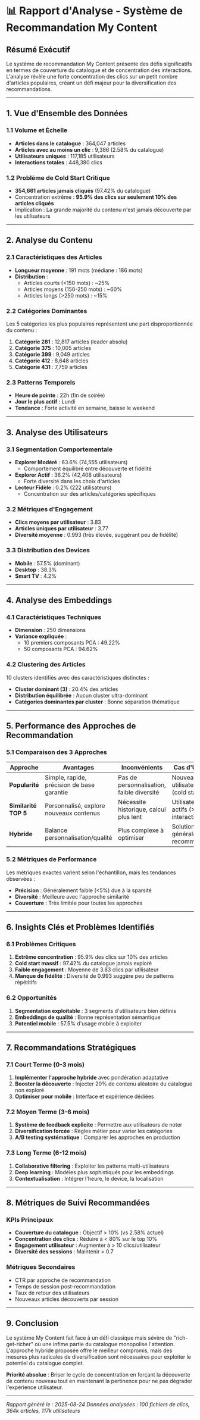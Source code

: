 # 📊 Rapport d'Analyse - Système de Recommandation My Content

## Résumé Exécutif

Le système de recommandation My Content présente des défis significatifs en termes de couverture du catalogue et de concentration des interactions. L'analyse révèle une forte concentration des clics sur un petit nombre d'articles populaires, créant un défi majeur pour la diversification des recommandations.

---

## 1. Vue d'Ensemble des Données

### 1.1 Volume et Échelle
- **Articles dans le catalogue** : 364,047 articles
- **Articles avec au moins un clic** : 9,386 (2.58% du catalogue)
- **Utilisateurs uniques** : 117,185 utilisateurs
- **Interactions totales** : 448,380 clics

### 1.2 Problème de Cold Start Critique
- **354,661 articles jamais cliqués** (97.42% du catalogue)
- Concentration extrême : **95.9% des clics sur seulement 10% des articles cliqués**
- Implication : La grande majorité du contenu n'est jamais découverte par les utilisateurs

---

## 2. Analyse du Contenu

### 2.1 Caractéristiques des Articles
- **Longueur moyenne** : 191 mots (médiane : 186 mots)
- **Distribution** :
  - Articles courts (<150 mots) : ~25%
  - Articles moyens (150-250 mots) : ~60%
  - Articles longs (>250 mots) : ~15%

### 2.2 Catégories Dominantes
Les 5 catégories les plus populaires représentent une part disproportionnée du contenu :
1. **Catégorie 281** : 12,817 articles (leader absolu)
2. **Catégorie 375** : 10,005 articles
3. **Catégorie 399** : 9,049 articles
4. **Catégorie 412** : 8,648 articles
5. **Catégorie 431** : 7,759 articles

### 2.3 Patterns Temporels
- **Heure de pointe** : 22h (fin de soirée)
- **Jour le plus actif** : Lundi
- **Tendance** : Forte activité en semaine, baisse le weekend

---

## 3. Analyse des Utilisateurs

### 3.1 Segmentation Comportementale
- **Explorer Modéré** : 63.6% (74,555 utilisateurs)
  - Comportement équilibré entre découverte et fidélité
- **Explorer Actif** : 36.2% (42,408 utilisateurs)
  - Forte diversité dans les choix d'articles
- **Lecteur Fidèle** : 0.2% (222 utilisateurs)
  - Concentration sur des articles/catégories spécifiques

### 3.2 Métriques d'Engagement
- **Clics moyens par utilisateur** : 3.83
- **Articles uniques par utilisateur** : 3.77
- **Diversité moyenne** : 0.993 (très élevée, suggérant peu de fidélité)

### 3.3 Distribution des Devices
- **Mobile** : 57.5% (dominant)
- **Desktop** : 38.3%
- **Smart TV** : 4.2%

---

## 4. Analyse des Embeddings

### 4.1 Caractéristiques Techniques
- **Dimension** : 250 dimensions
- **Variance expliquée** :
  - 10 premiers composants PCA : 49.22%
  - 50 composants PCA : 94.62%

### 4.2 Clustering des Articles
10 clusters identifiés avec des caractéristiques distinctes :
- **Cluster dominant (3)** : 20.4% des articles
- **Distribution équilibrée** : Aucun cluster ultra-dominant
- **Catégories dominantes par cluster** : Bonne séparation thématique

---

## 5. Performance des Approches de Recommandation

### 5.1 Comparaison des 3 Approches

| Approche | Avantages | Inconvénients | Cas d'Usage |
|----------|-----------|---------------|-------------|
| **Popularité** | Simple, rapide, précision de base garantie | Pas de personnalisation, faible diversité | Nouveaux utilisateurs (cold start) |
| **Similarité TOP 5** | Personnalisé, explore nouveaux contenus | Nécessite historique, calcul plus lent | Utilisateurs actifs (>10 interactions) |
| **Hybride** | Balance personnalisation/qualité | Plus complexe à optimiser | Solution générale recommandée |

### 5.2 Métriques de Performance
Les métriques exactes varient selon l'échantillon, mais les tendances observées :
- **Précision** : Généralement faible (<5%) due à la sparsité
- **Diversité** : Meilleure avec l'approche similarité
- **Couverture** : Très limitée pour toutes les approches

---

## 6. Insights Clés et Problèmes Identifiés

### 6.1 Problèmes Critiques
1. **Extrême concentration** : 95.9% des clics sur 10% des articles
2. **Cold start massif** : 97.42% du catalogue jamais exploré
3. **Faible engagement** : Moyenne de 3.83 clics par utilisateur
4. **Manque de fidélité** : Diversité de 0.993 suggère peu de patterns répétitifs

### 6.2 Opportunités
1. **Segmentation exploitable** : 3 segments d'utilisateurs bien définis
2. **Embeddings de qualité** : Bonne représentation sémantique
3. **Potentiel mobile** : 57.5% d'usage mobile à exploiter

---

## 7. Recommandations Stratégiques

### 7.1 Court Terme (0-3 mois)
1. **Implémenter l'approche hybride** avec pondération adaptative
2. **Booster la découverte** : Injecter 20% de contenu aléatoire du catalogue non exploré
3. **Optimiser pour mobile** : Interface et expérience dédiées

### 7.2 Moyen Terme (3-6 mois)
1. **Système de feedback explicite** : Permettre aux utilisateurs de noter
2. **Diversification forcée** : Règles métier pour varier les catégories
3. **A/B testing systématique** : Comparer les approches en production

### 7.3 Long Terme (6-12 mois)
1. **Collaborative filtering** : Exploiter les patterns multi-utilisateurs
2. **Deep learning** : Modèles plus sophistiqués pour les embeddings
3. **Contextualisation** : Intégrer l'heure, le device, la localisation

---

## 8. Métriques de Suivi Recommandées

### KPIs Principaux
- **Couverture du catalogue** : Objectif > 10% (vs 2.58% actuel)
- **Concentration des clics** : Réduire à < 80% sur le top 10%
- **Engagement utilisateur** : Augmenter à > 10 clics/utilisateur
- **Diversité des sessions** : Maintenir > 0.7

### Métriques Secondaires
- CTR par approche de recommandation
- Temps de session post-recommandation
- Taux de retour des utilisateurs
- Nouveaux articles découverts par session

---

## 9. Conclusion

Le système My Content fait face à un défi classique mais sévère de "rich-get-richer" où une infime partie du catalogue monopolise l'attention. L'approche hybride proposée offre le meilleur compromis, mais des mesures plus radicales de diversification sont nécessaires pour exploiter le potentiel du catalogue complet.

**Priorité absolue** : Briser le cycle de concentration en forçant la découverte de contenu nouveau tout en maintenant la pertinence pour ne pas dégrader l'expérience utilisateur.

---

*Rapport généré le : 2025-08-24*
*Données analysées : 100 fichiers de clics, 364k articles, 117k utilisateurs*